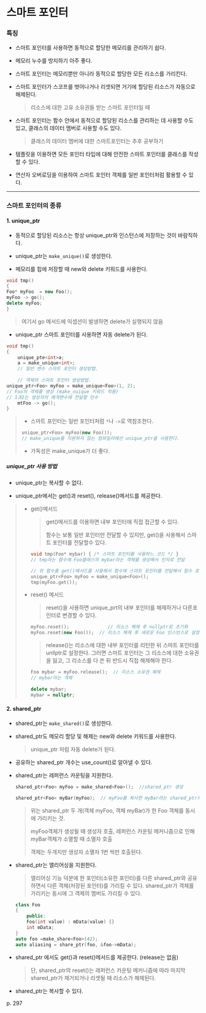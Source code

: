 # 스마트 포인터

### 특징

- 스마트 포인터를 사용하면 동적으로 할당한 메모리를 관리하기 쉽다.

- 메모리 누수를 방지하기 아주 좋다. 

- 스마트 포인터는 메모리뿐만 아니라 동적으로 할당한 모든 리소스를 가리킨다.

- 스마트 포인터가 스코프를 벗어나거나 리셋되면 거기에 할당된 리소스가 자동으로 해제된다. 

  > 리소스에 대한 고유 소유권들 받는 스마트 포인터일 때

- 스마트 포인터는 함수 안에서 동적으로 할당된 리소스를 관리하는 데 사용할 수도 있고, 클래스의 데이터 멤버로 사용할 수도 있다.

  > 클래스의 데이터 멤버에 대한 스마트포인터는 추후 공부하기

- 템플릿을 이용하면 모든 포인터 타입에 대해 안전한 스마트 포인터를 클래스를 작성할 수 있다.

- 연산자 오버로딩을 이용하여 스마트 포인터 객체를 일반 포인터처럼 활용할 수 있다.

---



### 스마트 포인터의 종류

#### 1. unique_ptr

- 동적으로 할당된 리소스는 항상 unique_ptr와 인스턴스에 저장하는 것이 바람직하다.

- unique_ptr는 `make_unique()`로 생성한다.

- 메모리를 힙에 저장할 때 new와 delete 키워드를 사용한다.

```c++
void tmp()
{
Foo* myFoo  = new Foo();
myFoo -> go();
delete myFoo;
}
```

> 여기서 go 메서드에 익셉션이 발생하면 delete가 실행되지 않음

- unique_ptr 스마트 포인터를 사용하면 자동 delete가 된다.

```c++
void tmp()
{
    unique_pte<int>a;
    a = make_unique<int>;    
    // 일반 변수 스마트 포인터 생성방법.
    
    // 객체의 스마트 포인터 생성방법. 
unique_ptr<Foo> myFoo = make_unique<Foo>(1, 2); 
// Foo의 객체를 생성 (make_nuique 키워드 적용) 
// 1과2는 생성자의 매개변수에 전달할 인수
    mtFoo -> go(); 
}
```

> - 스마트 포인터는 일반 포인터처럼 `*`나 `->`로 역참조한다.
>
> ```c++
> unique_ptr<Foo> myFoo(new Foo());
> // make_unique를 지원하지 않는 컴파일러에선 unique_ptr을 사용한다.
> ```
>
> - 가독성은 make_unique가 더 좋다.



##### unique_ptr 사용 방법

- unique_ptr는 복사할 수 없다.

- unique_ptr에서는 get()과 reset(), release()메서드를 제공한다.

> - get()메서드
>
>   > get()메서드를 이용하면 내부 포인터에 직접 접근할 수 있다.
>   >
>   > 함수는 보통 일반 포인터만 전달할 수 있지만, get()을 사용해서 스마트 포인터를 전달할수 있다.
>
>   ```c++
>   void tmp(Foo* mybar) { /* 스마트 포인터를 사용하느 코드 */ }       
>   // tmp라는 함수에 Foo클래스의 mybar라는 객체를 생성해서 인자로 전달
>   
>   // 위 함수를 get()메서드를 사용해서 함수에 스마트 포인터를 전달해서 함수 호출
>   unique_ptr<Foo> myFoo = make_unique<Foo>();
>   tmp(myFoo.get());
>   ```
>
> 
>
> - reset() 메서드
>
>   > reset()을 사용하면 unique_prt의 내부 포인터를 해제하거나 다른포인터로 변경할 수 있다.
>
>   ```c++
>   myFoo.reset();				// 리소스 해제 후 nullptr로 초기화
>   myFoo.reset(new Foo());  // 리소스 해제 후 새로운 Foo 인스턴스로 설정
>   ```
>
>   >release()는 리소스에 대한 내부 포인터를 리턴한 뒤 스마트 포인터를 unllptr로 설정한다.  그러면 스마트 포인터는 그 리소스에 대한 소유권을 잃고, 그 리소스를 다 쓴 뒤 반드시 직접 해제해야 한다.
>
>   ```c++
>   Foo mybar = myFoo.release();  // 리소스 소유권 해체
>   // mybar라는 객체 
>    
>   delete mybar;
>   mybar = nullptr;
>   ```
>
> 



#### 2. shared_ptr 

- shared_ptr는 `make_shared()`로 생성한다.

- shared_ptr도 메모리 할당 및 해제는 new와 delete 키워드를 사용한다.

  > unique_ptr 처럼 자동 delete가 된다.

- 공유하는 shared_ptr 개수는 use_count()로 알아낼 수 있다.

- shared_ptr는 레퍼런스 카운팅을 지원한다.

  ```c++
  shared_ptr<Foo> myFoo = make_shared<Foo>();  //shared_ptr 생성
  
  shared_ptr<Foo> myBar(myFoo);  // myFoo를 복사한 myBar라는 shared_ptr의 복제 생성자
  ```

  > 위는 shared_ptr 두 개(객체 myFoo, 객체 myBar)가 한 Foo 객체를 동시에 가리키는 것. 
  >
  > myFoo객체가 생성될 때 생성자 호출, 레퍼런스 카운팅 메커니즘으로 인해 myBar객체가 소멸할 때 소멸자 호출       
  >
  > 객체는 두개지만 생성자 소멸자 1번 씩만 호출된다.

- shared_ptr는 앨리어싱을 지원한다.

  > 앨리어싱 기능 덕분에 한 포인터(소유한 포인터)를 다른 shared_ptr와 공유하면서 다른 객체(저장된 포인터)를 가리킬 수 있다.  shared_ptr가 객체를 가리키는 동시에 그 객체의 멤버도 가리킬 수 있다.

  ```c++
  class Foo
  {
      public:
      Foo(int value) : mData(value) {}
      int mData;
  } 
  auto foo =make_share<Foo>(42);
  auto aliasing = share_ptr(foo, &foo->mData);
  ```

- shared_ptr 에서도 get()과 reset()메서드를 제공한다. (release는 없음)

  > 단, shared_ptr의 reset()는 레퍼런스 카운팅 메커니즘에 따라 마지막 shared_ptr가 제거되거나 리셋될 때 리소스가 해제된다.

- shared_ptr는 복사할 수 있다.



p. 297

